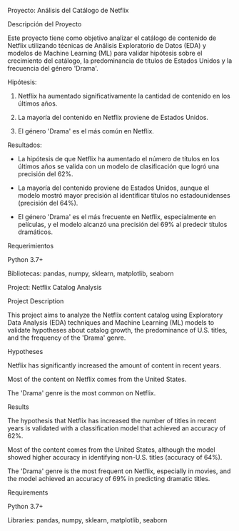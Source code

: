 Proyecto: Análisis del Catálogo de Netflix

Descripción del Proyecto

Este proyecto tiene como objetivo analizar el catálogo de contenido de Netflix utilizando técnicas de Análisis Exploratorio de Datos (EDA) y modelos de Machine Learning (ML) para validar hipótesis sobre el crecimiento del catálogo, la predominancia de títulos de Estados Unidos y la frecuencia del género 'Drama'.

Hipótesis:

1. Netflix ha aumentado significativamente la cantidad de contenido en los últimos años.

2. La mayoría del contenido en Netflix proviene de Estados Unidos.

3. El género 'Drama' es el más común en Netflix.

Resultados:

- La hipótesis de que Netflix ha aumentado el número de títulos en los últimos años se valida con un modelo de clasificación que logró una precisión del 62%.

- La mayoría del contenido proviene de Estados Unidos, aunque el modelo mostró mayor precisión al identificar títulos no estadounidenses (precisión del 64%).

- El género 'Drama' es el más frecuente en Netflix, especialmente en películas, y el modelo alcanzó una precisión del 69% al predecir títulos dramáticos.

Requerimientos

Python 3.7+

Bibliotecas: pandas, numpy, sklearn, matplotlib, seaborn







Project: Netflix Catalog Analysis

Project Description

This project aims to analyze the Netflix content catalog using Exploratory Data Analysis (EDA) techniques and Machine Learning (ML) models to validate hypotheses about catalog growth, the predominance of U.S. titles, and the frequency of the 'Drama' genre.

Hypotheses

Netflix has significantly increased the amount of content in recent years.

Most of the content on Netflix comes from the United States.

The 'Drama' genre is the most common on Netflix.

Results

The hypothesis that Netflix has increased the number of titles in recent years is validated with a classification model that achieved an accuracy of 62%.

Most of the content comes from the United States, although the model showed higher accuracy in identifying non-U.S. titles (accuracy of 64%).

The 'Drama' genre is the most frequent on Netflix, especially in movies, and the model achieved an accuracy of 69% in predicting dramatic titles.

Requirements

Python 3.7+

Libraries: pandas, numpy, sklearn, matplotlib, seaborn
